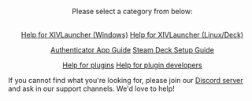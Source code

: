 <div style="text-align: center;">

Please select a category from below: <br> <br>

<a href="https://goatcorp.github.io/faq/xl_win_help" class="btnm">Help for XIVLauncher (Windows)</a> 
<a href="https://goatcorp.github.io/faq/xl_lin_help" class="btnm">Help for XIVLauncher (Linux/Deck)</a>

<a href="https://goatcorp.github.io/faq/mobile_otp" class="btnm">Authenticator App Guide</a>
<a href="https://goatcorp.github.io/faq/steamdeck" class="btnm">Steam Deck Setup Guide</a>

<a href="https://goatcorp.github.io/faq/dalamud_troubleshooting" class="btnm">Help for plugins</a>
<a href="https://goatcorp.github.io/faq/development" class="btnm">Help for plugin developers</a>


</div>

If you cannot find what you're looking for, please join our [Discord server](https://goat.place/) and ask in our support channels. We'd love to help!
